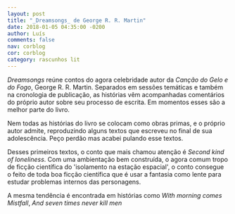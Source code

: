```yaml
---
layout: post
title: "_Dreamsongs_ de George R. R. Martin"
date: 2018-01-05 04:35:00 -0200
author: Luís
comments: false
nav: corblog
cor: corblog
category: rascunhos lit
---
```


*Dreamsongs* reúne contos do agora celebridade autor da *Canção do Gelo e do Fogo*, George R. R. Martin.
Separados em sessões temáticas e também na cronologia de publicação, as histórias vêm acompanhadas comentários do próprio autor sobre seu processo de escrita.
Em momentos esses são a melhor parte do livro.

Nem todas as histórias do livro se colocam como obras primas, e o próprio autor admite, reproduzindo alguns textos que escreveu no final de sua adolescência.
Peço perdão mas acabei pulando esse textos.

Desses primeiros textos, o conto que mais chamou atenção é *Second kind of loneliness*.
Com uma ambientação bem construída, o agora comum tropo de ficção científica do 'isolamento na estação espacial', o conto consegue o feito de toda boa ficção científica que é usar a fantasia como lente para estudar problemas internos das personagens.

A mesma tendência é encontrada em histórias como *With morning comes Mistfall*, *And seven times never kill men*


